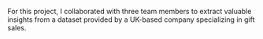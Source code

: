 For this project, I collaborated with three team members to extract valuable insights from a dataset provided by a UK-based company specializing in gift sales.
